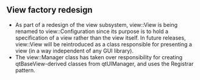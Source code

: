 ## View factory redesign

- As part of a redesign of the view subsystem, view::View is being renamed to view::Configuration since its purpose is to hold a specification of a view rather than the view itself. In future releases, view::View will be reintroduced as a class responsible for presenting a view (in a way independent of any GUI library).
- The view::Manager class has taken over responsibility for creating qtBaseView-derived classes from qtUIManager, and uses the Registrar pattern.
